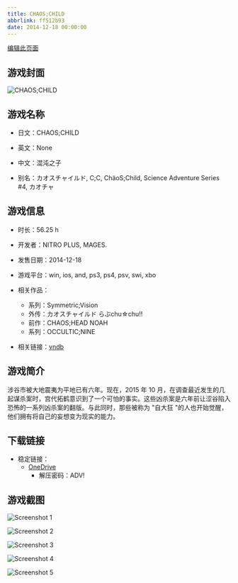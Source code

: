 ```yaml
---
title: CHAOS;CHILD
abbrlink: ff512b93
date: 2014-12-18 00:00:00
---
```

[编辑此页面](https://github.com/ACG-3/ADV3-source/blob/main/source/_posts/games/CHAOS%3BCHILD.md)

## 游戏封面

![CHAOS;CHILD](https://pan.timero.xyz/d/onedrive/img_lib_001/CHAOS%3BCHILD_cover.avif)


## 游戏名称

- 日文：CHAOS;CHILD
- 英文：None
- 中文：混沌之子

- 别名：カオスチャイルド, C;C, ChäoS;Child, Science Adventure Series #4, カオチャ


## 游戏信息

- 时长：56.25 h
- 开发者：NITRO PLUS, MAGES.
- 发售日期：2014-12-18
- 游戏平台：win, ios, and, ps3, ps4, psv, swi, xbo
- 相关作品：
   - 系列：Symmetric;Vision
   - 外传：カオスチャイルド らぶchu☆chu!!
   - 前作：CHAOS;HEAD NOAH
   - 系列：OCCULTIC;NINE

- 相关链接：[vndb](https://vndb.org/v14018)


## 游戏简介

涉谷市被大地震夷为平地已有六年。现在，2015 年 10 月，在调查最近发生的几起谋杀案时，宫代拓鹤意识到了一个可怕的事实。这些凶杀案是六年前让涩谷陷入恐怖的一系列凶杀案的翻版。与此同时，那些被称为 "自大狂 "的人也开始觉醒，他们拥有将自己的妄想变为现实的能力。




## 下载链接

- 稳定链接：
    - [OneDrive](https://pan.timero.xyz/onedrive/adv_lib_001/CHAOS%3BCHILD)
        - 解压密码：ADV!



## 游戏截图


![Screenshot 1](https://pan.timero.xyz/d/onedrive/img_lib_001/CHAOS%3BCHILD_Screenshot_1.avif)

![Screenshot 2](https://pan.timero.xyz/d/onedrive/img_lib_001/CHAOS%3BCHILD_Screenshot_2.avif)

![Screenshot 3](https://pan.timero.xyz/d/onedrive/img_lib_001/CHAOS%3BCHILD_Screenshot_3.avif)

![Screenshot 4](https://pan.timero.xyz/d/onedrive/img_lib_001/CHAOS%3BCHILD_Screenshot_4.avif)

![Screenshot 5](https://pan.timero.xyz/d/onedrive/img_lib_001/CHAOS%3BCHILD_Screenshot_5.avif)

